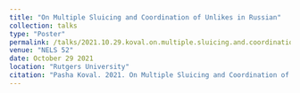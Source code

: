 ```yaml
---
title: "On Multiple Sluicing and Coordination of Unlikes in Russian"
collection: talks
type: "Poster"
permalink: /talks/2021.10.29.koval.on.multiple.sluicing.and.coordination.of.unlikes.in.russian
venue: "NELS 52"
date: October 29 2021
location: "Rutgers University"
citation: "Pasha Koval. 2021. On Multiple Sluicing and Coordination of Unlikes in Russian (Poster). NELS 52. Rutgers University. October 29."
---
```

